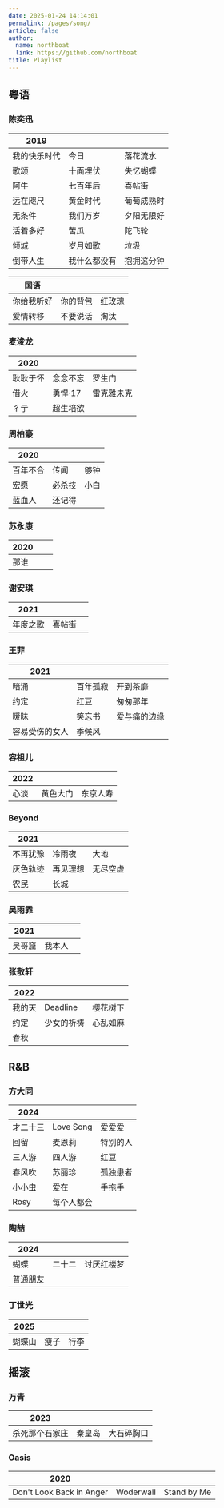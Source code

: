 ```yaml
---
date: 2025-01-24 14:14:01
permalink: /pages/song/
article: false
author: 
  name: northboat
  link: https://github.com/northboat
title: Playlist
---
```


## 粤语

### 陈奕迅

| 2019         |              |            |
| ------------ | ------------ | ---------- |
| 我的快乐时代 | 今日         | 落花流水   |
| 歌颂         | 十面埋伏     | 失忆蝴蝶   |
| 阿牛         | 七百年后     | 喜帖街     |
| 远在咫尺     | 黄金时代     | 葡萄成熟时 |
| 无条件       | 我们万岁     | 夕阳无限好 |
| 活着多好     | 苦瓜         | 陀飞轮     |
| 倾城         | 岁月如歌     | 垃圾       |
| 倒带人生     | 我什么都没有 | 抱拥这分钟 |

| 国语       |          |        |
| ---------- | -------- | ------ |
| 你给我听好 | 你的背包 | 红玫瑰 |
| 爱情转移   | 不要说话 | 淘汰   |

### 麦浚龙

| 2020     |          |            |
| -------- | -------- | ---------- |
| 耿耿于怀 | 念念不忘 | 罗生门     |
| 借火     | 勇悍·17  | 雷克雅未克 |
| 彳亍     | 超生培欲 |            |

### 周柏豪

| 2020     |        |      |
| -------- | ------ | ---- |
| 百年不合 | 传闻   | 够钟 |
| 宏愿     | 必杀技 | 小白 |
| 蓝血人   | 还记得 |      |

### 苏永康

| 2020 |      |      |
| ---- | ---- | ---- |
| 那谁 |      |      |

### 谢安琪

| 2021     |        |      |
| -------- | ------ | ---- |
| 年度之歌 | 喜帖街 |      |

### 王菲

| 2021           |          |              |
| -------------- | -------- | ------------ |
| 暗涌           | 百年孤寂 | 开到茶靡     |
| 约定           | 红豆     | 匆匆那年     |
| 暧昧           | 笑忘书   | 爱与痛的边缘 |
| 容易受伤的女人 | 季候风   |              |

### 容祖儿

| 2022 |          |          |
| ---- | -------- | -------- |
| 心淡 | 黄色大门 | 东京人寿 |

### Beyond

| 2021     |          |          |
| -------- | -------- | -------- |
| 不再犹豫 | 冷雨夜   | 大地     |
| 灰色轨迹 | 再见理想 | 无尽空虚 |
| 农民     | 长城     |          |

### 吴雨霏

| 2021   |        |      |
| ------ | ------ | ---- |
| 吴哥窟 | 我本人 |      |

### 张敬轩

| 2022   |            |          |
| ------ | ---------- | -------- |
| 我的天 | Deadline   | 樱花树下 |
| 约定   | 少女的祈祷 | 心乱如麻 |
| 春秋   |            |          |

## R&B

### 方大同

| 2024     |            |          |
| -------- | ---------- | -------- |
| 才二十三 | Love Song  | 爱爱爱   |
| 回留     | 麦恩莉     | 特别的人 |
| 三人游   | 四人游     | 红豆     |
| 春风吹   | 苏丽珍     | 孤独患者 |
| 小小虫   | 爱在       | 手拖手   |
| Rosy     | 每个人都会 |          |

### 陶喆

| 2024     |        |            |
| -------- | ------ | ---------- |
| 蝴蝶     | 二十二 | 讨厌红楼梦 |
| 普通朋友 |        |            |

### 丁世光

| 2025   |      |      |
| ------ | ---- | ---- |
| 蝴蝶山 | 瘦子 | 行李 |

## 摇滚

### 万青

| 2023           |        |            |
| -------------- | ------ | ---------- |
| 杀死那个石家庄 | 秦皇岛 | 大石碎胸口 |

### Oasis

| 2020                     |           |             |
| ------------------------ | --------- | ----------- |
| Don't Look Back in Anger | Woderwall | Stand by Me |
